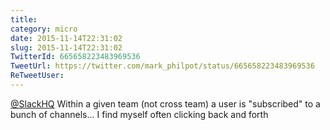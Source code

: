```yaml
---
title: 
category: micro
date: 2015-11-14T22:31:02
slug: 2015-11-14T22:31:02
TwitterId: 665658223483969536
TweetUrl: https://twitter.com/mark_philpot/status/665658223483969536
ReTweetUser: 
---
```


[@SlackHQ](https://twitter.com/SlackHQ) Within a given team (not cross team) a user is "subscribed" to a bunch of channels... I find myself often clicking back and forth